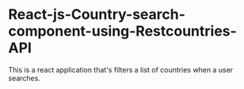 # React-js-Country-search-component-using-Restcountries-API
This is a react application that's filters a list of countries when a user searches. 
